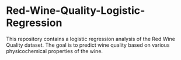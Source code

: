 # Red-Wine-Quality-Logistic-Regression
This repository contains a logistic regression analysis of the Red Wine Quality dataset. The goal is to predict wine quality based on various physicochemical properties of the wine.
